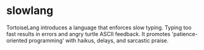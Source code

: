 # slowlang
TortoiseLang introduces a language that enforces slow typing. Typing too fast results in errors and angry turtle ASCII feedback. It promotes 'patience-oriented programming' with haikus, delays, and sarcastic praise.
